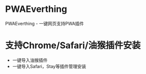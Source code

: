 # PWAEverthing
PWAEverthing - 一键网页支持PWA插件

# 支持Chrome/Safari/油猴插件安装

- 一键导入油猴插件
- 一键导入Safari，Stay等插件管理安装